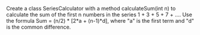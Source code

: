  Create a class SeriesCalculator with a method calculateSum(int n) to calculate the sum of the first n numbers in the series 1 + 3 + 5 + 7 + .... Use the formula Sum = (n/2) * [2*a + (n-1)*d], where "a" is the first term and "d" is the common difference.
